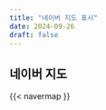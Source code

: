 ```yaml
---
title: "네이버 지도 표시"
date: 2024-09-26
draft: false
---
```


## 네이버 지도

{{< navermap }}

<!-- .md에서 [key, 위도, 경도]를 받는 경우 -->
<!-- {{< navermap clientId="wj58af9275" latitude="35.84601778960222" longitude="127.13441641898292" >}} -->